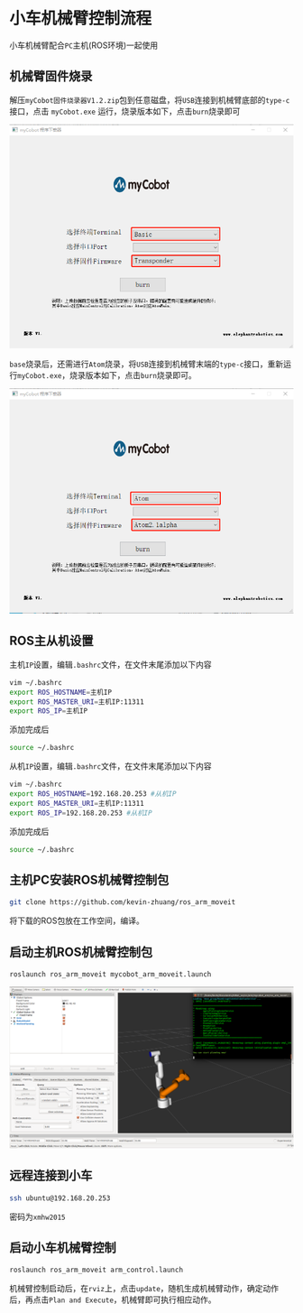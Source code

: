 # 小车机械臂控制流程

小车机械臂配合`PC`主机(ROS环境)一起使用



## 机械臂固件烧录

解压`myCobot固件烧录器V1.2.zip`包到任意磁盘，将`USB`连接到机械臂底部的`type-c`接口，点击 `myCobot.exe` 运行，烧录版本如下，点击`burn`烧录即可

![base](../pic/base.png)



`base`烧录后，还需进行`Atom`烧录，将`USB`连接到机械臂末端的`type-c`接口，重新运行`myCobot.exe`，烧录版本如下，点击`burn`烧录即可。

![atom](../pic/atom.png)





## ROS主从机设置

主机`IP`设置，编辑`.bashrc`文件，在文件末尾添加以下内容

```bash
vim ~/.bashrc
export ROS_HOSTNAME=主机IP
export ROS_MASTER_URI=主机IP:11311
export ROS_IP=主机IP
```

添加完成后

```bash
source ~/.bashrc
```



从机`IP`设置，编辑`.bashrc`文件，在文件末尾添加以下内容

```bash
vim ~/.bashrc
export ROS_HOSTNAME=192.168.20.253 #从机IP
export ROS_MASTER_URI=主机IP:11311
export ROS_IP=192.168.20.253 #从机IP
```

添加完成后

```bash
source ~/.bashrc
```





## 主机PC安装ROS机械臂控制包

```bash
git clone https://github.com/kevin-zhuang/ros_arm_moveit
```

将下载的ROS包放在工作空间，编译。





## 启动主机ROS机械臂控制包

```bash
roslaunch ros_arm_moveit mycobot_arm_moveit.launch
```

![mycobot_moveit](../pic/mycobot_moveit.png)





## 远程连接到小车

```bash
ssh ubuntu@192.168.20.253
```

密码为`xmhw2015`





## 启动小车机械臂控制

```bash
roslaunch ros_arm_moveit arm_control.launch 
```

机械臂控制启动后，在`rviz`上，点击`update`，随机生成机械臂动作，确定动作后，再点击`Plan and Execute`，机械臂即可执行相应动作。
